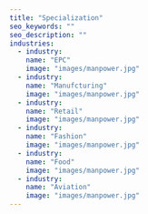 ```yaml
---
title: "Specialization"
seo_keywords: ""
seo_description: ""
industries: 
  - industry:
    name: "EPC"
    image: "images/manpower.jpg"
  - industry:
    name: "Manufcturing"
    image: "images/manpower.jpg"
  - industry:
    name: "Retail"
    image: "images/manpower.jpg"
  - industry:
    name: "Fashion"
    image: "images/manpower.jpg"
  - industry:
    name: "Food"
    image: "images/manpower.jpg"
  - industry:
    name: "Aviation"
    image: "images/manpower.jpg"
---
```


